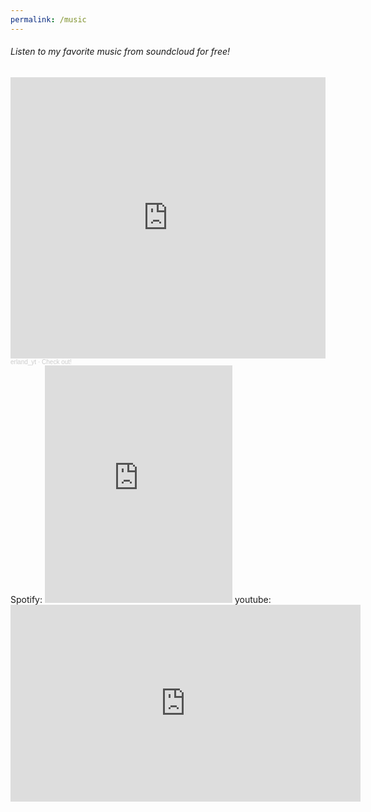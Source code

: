 ```yaml
---
permalink: /music
---
```

###### Listen to my favorite music from soundcloud for free!
<iframe width="100%" height="450" scrolling="no" frameborder="no" allow="autoplay" src="https://w.soundcloud.com/player/?url=https%3A//api.soundcloud.com/playlists/1143973465&color=%235cabab&auto_play=false&hide_related=false&show_comments=true&show_user=true&show_reposts=false&show_teaser=true"></iframe><div style="font-size: 10px; color: #cccccc;line-break: anywhere;word-break: normal;overflow: hidden;white-space: nowrap;text-overflow: ellipsis; font-family: Interstate,Lucida Grande,Lucida Sans Unicode,Lucida Sans,Garuda,Verdana,Tahoma,sans-serif;font-weight: 100;"><a href="https://soundcloud.com/erland-506141189" title="erland_yt" target="_blank" style="color: #cccccc; text-decoration: none;">erland_yt</a> · <a href="https://soundcloud.com/erland-506141189/sets/check-out" title="Check out!" target="_blank" style="color: #cccccc; text-decoration: none;">Check out!</a></div>
Spotify:
<iframe src="https://open.spotify.com/embed/playlist/0HxNYmJ3DGbXM9YxZLvVBD" width="300" height="380" frameborder="0" allowtransparency="true" allow="encrypted-media"></iframe>
youtube:
<iframe width="560" height="315" src="https://www.youtube.com/embed/videoseries?list=PL9koV5TVBbCf1p4xzfIPef90sK4nPdLS7" frameborder="0" allow="accelerometer; autoplay; clipboard-write; encrypted-media; gyroscope; picture-in-picture" allowfullscreen></iframe>
